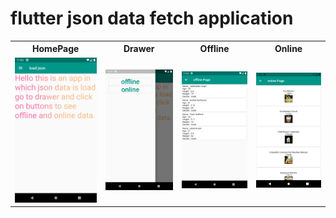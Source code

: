 # flutter json data fetch application

<table style="width:100%">
  <tr>
    <th>HomePage</th>
    <th>Drawer</th>
    <th>Offline</th>
    <th>Online</th>
  </tr>
  <tr>
    <td><img src="1.png" alt="Flowers in Chania"></td>
    <td><img src="2.png" alt="Flowers in Chania"></td>
    <td><img src="3.png" alt="Flowers in Chania"></td>
    <td><img src="4.png" alt="Flowers in Chania"></td>
  </tr>
</table>

